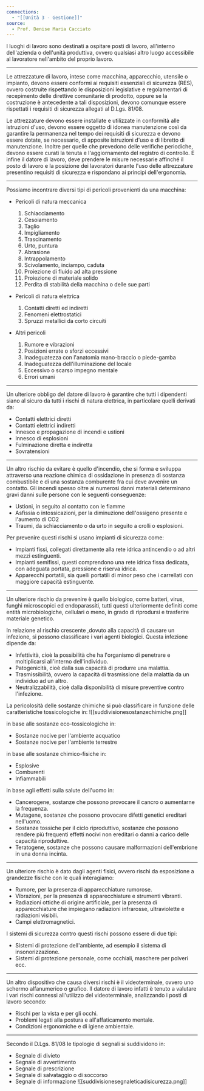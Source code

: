```yaml
---
connections:
  - "[[Unità 3 - Gestione]]"
source:
  - Prof. Denise Maria Cacciato
---
```

I luoghi di lavoro sono destinati a ospitare posti di lavoro, all'interno dell'azienda o dell'unità produttiva, ovvero qualsiasi altro luogo accessibile al lavoratore nell'ambito del proprio lavoro.

---

Le attrezzature di lavoro, intese come macchina, apparecchio, utensile o impianto, devono essere conformi ai requisiti essenziali di sicurezza (RES), ovvero costruite rispettando le disposizioni legislative e regolamentari di recepimento delle direttive comunitarie di prodotto, oppure se la costruzione è antecedente a tali disposizioni, devono comunque essere rispettati i requisiti di sicurezza allegati al D.Lgs. 81/08.

Le attrezzature devono essere installate e utilizzate in conformità alle istruzioni d'uso, devono essere oggetto di idonea manutenzione così da garantire la permanenza nel tempo dei requisiti di sicurezza e devono essere dotate, se necessario, di apposite istruzioni d'uso e di libretto di manutenzione.
Inoltre per quelle che prevedono delle verifiche periodiche, devono essere curati la tenuta e l'aggiornamento del registro di controllo.
E infine il datore di lavoro, deve prendere le misure necessarie affinché il posto di lavoro e la posizione dei lavoratori durante l'uso delle attrezzature presentino requisiti di sicurezza e rispondano ai principi dell'ergonomia.

---

Possiamo incontrare diversi tipi di pericoli provenienti da una macchina:

- Pericoli di natura meccanica
	1. Schiacciamento
	2. Cesoiamento
	3. Taglio
	4. Impigliamento
	5. Trascinamento
	6. Urto, puntura
	7. Abrasione
	8. Intrappolamento
	9. Scivolamento, inciampo, caduta
	10. Proiezione di fluido ad alta pressione
	11. Proiezione di materiale solido
	12. Perdita di stabilità della macchina o delle sue parti

- Pericoli di natura elettrica
	1. Contatti diretti ed indiretti
	2. Fenomeni elettrostatici
	3. Spruzzi metallici da corto circuiti

- Altri pericoli
	1. Rumore e vibrazioni
	2. Posizioni errate o sforzi eccessivi
	3. Inadeguatezza con l'anatomia mano-braccio o piede-gamba
	4. Inadeguatezza dell'illuminazione del locale 
	5. Eccessivo o scarso impegno mentale 
	6. Errori umani 

---

Un ulteriore obbligo del datore di lavoro è garantire che tutti i dipendenti siano al sicuro da tutti i rischi di natura elettrica, in particolare quelli derivati da:

- Contatti elettrici diretti
- Contatti elettrici indiretti
- Innesco e propagazione di incendi e ustioni
- Innesco di esplosioni
- Fulminazione diretta e indiretta
- Sovratensioni

---

Un altro rischio da evitare è quello d'incendio, che si forma e sviluppa attraverso una reazione chimica di ossidazione in presenza di sostanza combustibile e di una sostanza comburente fra cui deve avvenire un contatto.
Gli incendi spesso oltre ai numerosi danni materiali determinano gravi danni sulle persone con le seguenti conseguenze:

- Ustioni, in seguito al contatto con le fiamme
- Asfissia o intossicazioni, per la diminuzione dell'ossigeno presente e l'aumento di CO2
- Traumi, da schiacciamento o da urto in seguito a crolli o esplosioni.

Per prevenire questi rischi si usano impianti di sicurezza come:

- Impianti fissi, collegati direttamente alla rete idrica antincendio o ad altri mezzi estinguenti.
- Impianti semifissi, questi comprendono una rete idrica fissa dedicata, con adeguata portata, pressione e riserva idrica.
- Apparecchi portatili, sia quelli portatili di minor peso che i carrellati con maggiore capacità estinguente.

---

Un ulteriore rischio da prevenire è quello biologico, come batteri, virus, funghi microscopici ed endoparassiti, tutti questi ulteriormente definiti come entità microbiologiche, cellulari o meno, in grado di riprodursi e trasferire materiale genetico.

In relazione al rischio crescente ,dovuto alla capacità di causare un infezione, si possono classificare i vari agenti biologici.
Questa infezione dipende da:

- Infettività, cioè la possibilità che ha l'organismo di penetrare e moltiplicarsi all'interno dell'individuo.
- Patogenicità, cioè dalla sua capacità di produrre una malattia.
- Trasmissibilità, ovvero la capacità di trasmissione della malattia da un individuo ad un altro.
- Neutralizzabilità, cioè dalla disponibilità di misure preventive contro l'infezione.

La pericolosità delle sostanze chimiche si può classificare in funzione delle caratteristiche tossicologiche in:
![[suddivisionesostanzechimiche.png]]

in base alle sostanze eco-tossicologiche in:

- Sostanze nocive per l'ambiente acquatico
- Sostanze nocive per l'ambiente terrestre

in base alle sostanze chimico-fisiche in:

- Esplosive
- Comburenti
- Infiammabili

in base agli effetti sulla salute dell'uomo in:

- Cancerogene, sostanze che possono provocare il cancro o aumentarne la frequenza.
- Mutagene, sostanze che possono provocare difetti genetici ereditari nell'uomo.
- Sostanze tossiche per il ciclo riproduttivo, sostanze che possono rendere più frequenti effetti nocivi non ereditari o danni a carico delle capacità riproduttive.
- Teratogene, sostanze che possono causare malformazioni dell'embrione in una donna incinta.

---

Un ulteriore rischio è dato dagli agenti fisici, ovvero rischi da esposizione a grandezze fisiche con le quali interagiamo:

- Rumore, per la presenza di apparecchiature rumorose.
- Vibrazioni, per la presenza di apparecchiature e strumenti vibranti.
- Radiazioni ottiche di origine artificiale, per la presenza di apparecchiature che impiegano radiazioni infrarosse, ultraviolette e radiazioni visibili.
- Campi elettromagnetici.

I sistemi di sicurezza contro questi rischi possono essere di due tipi:

- Sistemi di protezione dell'ambiente, ad esempio il sistema di insonorizzazione.
- Sistemi di protezione personale, come occhiali, maschere per polveri ecc.

---

Un altro dispositivo che causa diversi rischi è il videoterminale, ovvero uno schermo alfanumerico o grafico.
Il datore di lavoro infatti è tenuto a valutare i vari rischi connessi all'utilizzo del videoterminale, analizzando i posti di lavoro secondo:

- Rischi per la vista e per gli occhi.
- Problemi legati alla postura e all'affaticamento mentale.
- Condizioni ergonomiche e di igiene ambientale.

---

Secondo il D.Lgs. 81/08 le tipologie di segnali si suddividono in:

- Segnale di divieto
- Segnale di avvertimento
- Segnale di prescrizione
- Segnale di salvataggio o di soccorso
- Segnale di informazione
 ![[suddivisionesegnaleticadisicurezza.png]]